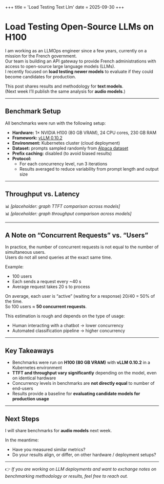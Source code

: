 +++
title = 'Load Testing Text Llm'
date = 2025-09-30
+++

# Load Testing Open-Source LLMs on H100  

I am working as an LLMOps engineer since a few years, currently on a mission for the French government.  
Our team is building an API gateway to provide French administrations with access to open-source large language models (LLMs).  
I recently focused on **load testing newer models** to evaluate if they could become candidates for production.  

This post shares results and methodology for **text models**.  
(Next week I’ll publish the same analysis for **audio models**.)  

---

## Benchmark Setup  

All benchmarks were run with the following setup:  

- **Hardware:** 1× NVIDIA H100 (80 GB VRAM), 24 CPU cores, 230 GB RAM  
- **Framework:** [vLLM 0.10.2](https://github.com/vllm-project/vllm)  
- **Environment:** Kubernetes cluster (cloud deployment)  
- **Dataset:** prompts sampled randomly from [Alpaca dataset](https://github.com/tatsu-lab/stanford_alpaca)  
- **Prefix caching:** disabled (to avoid biased results)  
- **Protocol:**  
  - For each concurrency level, run 3 iterations  
  - Results averaged to reduce variability from prompt length and output size  

---

## Throughput vs. Latency  

📊 *[placeholder: graph TTFT comparison across models]*  
📊 *[placeholder: graph throughput comparison across models]*  

---

## A Note on “Concurrent Requests” vs. “Users”  

In practice, the number of concurrent requests is not equal to the number of simultaneous users.  
Users do not all send queries at the exact same time.  

Example:  
- 100 users  
- Each sends a request every ~40 s  
- Average request takes 20 s to process  

On average, each user is “active” (waiting for a response) 20/40 = 50% of the time.  
So 100 users ≈ **50 concurrent requests**.  

This estimation is rough and depends on the type of usage:  
- Human interacting with a chatbot → lower concurrency  
- Automated classification pipeline → higher concurrency  

---

## Key Takeaways  

- Benchmarks were run on **H100 (80 GB VRAM)** with **vLLM 0.10.2** in a Kubernetes environment  
- **TTFT and throughput vary significantly** depending on the model, even on identical hardware  
- Concurrency levels in benchmarks are **not directly equal** to number of end-users  
- Results provide a baseline for **evaluating candidate models for production usage**  

---

## Next Steps  

I will share benchmarks for **audio models** next week.  

In the meantime:  
- Have you measured similar metrics?  
- Do your results align, or differ, on other hardware / deployment setups?  

---

👉 *If you are working on LLM deployments and want to exchange notes on benchmarking methodology or results, feel free to reach out.*  

